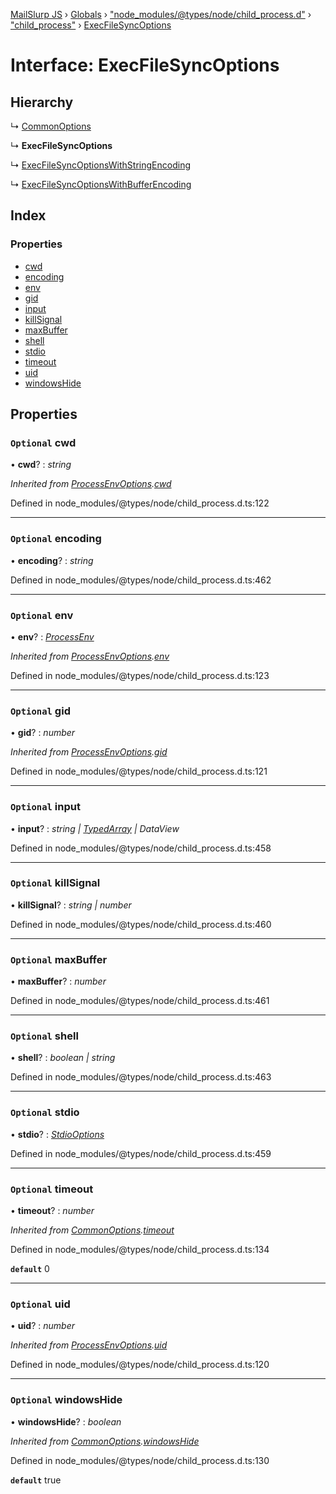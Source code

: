[MailSlurp JS](../README.md) › [Globals](../globals.md) › ["node_modules/@types/node/child_process.d"](../modules/_node_modules__types_node_child_process_d_.md) › ["child_process"](../modules/_node_modules__types_node_child_process_d_._child_process_.md) › [ExecFileSyncOptions](_node_modules__types_node_child_process_d_._child_process_.execfilesyncoptions.md)

# Interface: ExecFileSyncOptions

## Hierarchy

  ↳ [CommonOptions](_node_modules__types_node_child_process_d_._child_process_.commonoptions.md)

  ↳ **ExecFileSyncOptions**

  ↳ [ExecFileSyncOptionsWithStringEncoding](_node_modules__types_node_child_process_d_._child_process_.execfilesyncoptionswithstringencoding.md)

  ↳ [ExecFileSyncOptionsWithBufferEncoding](_node_modules__types_node_child_process_d_._child_process_.execfilesyncoptionswithbufferencoding.md)

## Index

### Properties

* [cwd](_node_modules__types_node_child_process_d_._child_process_.execfilesyncoptions.md#optional-cwd)
* [encoding](_node_modules__types_node_child_process_d_._child_process_.execfilesyncoptions.md#optional-encoding)
* [env](_node_modules__types_node_child_process_d_._child_process_.execfilesyncoptions.md#optional-env)
* [gid](_node_modules__types_node_child_process_d_._child_process_.execfilesyncoptions.md#optional-gid)
* [input](_node_modules__types_node_child_process_d_._child_process_.execfilesyncoptions.md#optional-input)
* [killSignal](_node_modules__types_node_child_process_d_._child_process_.execfilesyncoptions.md#optional-killsignal)
* [maxBuffer](_node_modules__types_node_child_process_d_._child_process_.execfilesyncoptions.md#optional-maxbuffer)
* [shell](_node_modules__types_node_child_process_d_._child_process_.execfilesyncoptions.md#optional-shell)
* [stdio](_node_modules__types_node_child_process_d_._child_process_.execfilesyncoptions.md#optional-stdio)
* [timeout](_node_modules__types_node_child_process_d_._child_process_.execfilesyncoptions.md#optional-timeout)
* [uid](_node_modules__types_node_child_process_d_._child_process_.execfilesyncoptions.md#optional-uid)
* [windowsHide](_node_modules__types_node_child_process_d_._child_process_.execfilesyncoptions.md#optional-windowshide)

## Properties

### `Optional` cwd

• **cwd**? : *string*

*Inherited from [ProcessEnvOptions](_node_modules__types_node_child_process_d_._child_process_.processenvoptions.md).[cwd](_node_modules__types_node_child_process_d_._child_process_.processenvoptions.md#optional-cwd)*

Defined in node_modules/@types/node/child_process.d.ts:122

___

### `Optional` encoding

• **encoding**? : *string*

Defined in node_modules/@types/node/child_process.d.ts:462

___

### `Optional` env

• **env**? : *[ProcessEnv](_node_modules__types_node_globals_d_.nodejs.processenv.md)*

*Inherited from [ProcessEnvOptions](_node_modules__types_node_child_process_d_._child_process_.processenvoptions.md).[env](_node_modules__types_node_child_process_d_._child_process_.processenvoptions.md#optional-env)*

Defined in node_modules/@types/node/child_process.d.ts:123

___

### `Optional` gid

• **gid**? : *number*

*Inherited from [ProcessEnvOptions](_node_modules__types_node_child_process_d_._child_process_.processenvoptions.md).[gid](_node_modules__types_node_child_process_d_._child_process_.processenvoptions.md#optional-gid)*

Defined in node_modules/@types/node/child_process.d.ts:121

___

### `Optional` input

• **input**? : *string | [TypedArray](../modules/_node_modules__types_node_globals_d_.nodejs.md#typedarray) | DataView*

Defined in node_modules/@types/node/child_process.d.ts:458

___

### `Optional` killSignal

• **killSignal**? : *string | number*

Defined in node_modules/@types/node/child_process.d.ts:460

___

### `Optional` maxBuffer

• **maxBuffer**? : *number*

Defined in node_modules/@types/node/child_process.d.ts:461

___

### `Optional` shell

• **shell**? : *boolean | string*

Defined in node_modules/@types/node/child_process.d.ts:463

___

### `Optional` stdio

• **stdio**? : *[StdioOptions](../modules/_node_modules__types_node_child_process_d_._child_process_.md#stdiooptions)*

Defined in node_modules/@types/node/child_process.d.ts:459

___

### `Optional` timeout

• **timeout**? : *number*

*Inherited from [CommonOptions](_node_modules__types_node_child_process_d_._child_process_.commonoptions.md).[timeout](_node_modules__types_node_child_process_d_._child_process_.commonoptions.md#optional-timeout)*

Defined in node_modules/@types/node/child_process.d.ts:134

**`default`** 0

___

### `Optional` uid

• **uid**? : *number*

*Inherited from [ProcessEnvOptions](_node_modules__types_node_child_process_d_._child_process_.processenvoptions.md).[uid](_node_modules__types_node_child_process_d_._child_process_.processenvoptions.md#optional-uid)*

Defined in node_modules/@types/node/child_process.d.ts:120

___

### `Optional` windowsHide

• **windowsHide**? : *boolean*

*Inherited from [CommonOptions](_node_modules__types_node_child_process_d_._child_process_.commonoptions.md).[windowsHide](_node_modules__types_node_child_process_d_._child_process_.commonoptions.md#optional-windowshide)*

Defined in node_modules/@types/node/child_process.d.ts:130

**`default`** true
